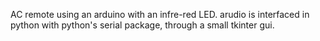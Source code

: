 AC remote using an arduino with an infre-red LED. arudio is interfaced in python with python's serial package, through a small tkinter gui.
